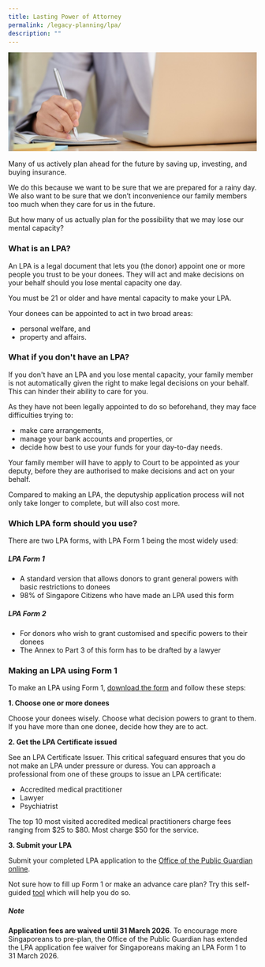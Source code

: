 ```yaml
---
title: Lasting Power of Attorney
permalink: /legacy-planning/lpa/
description: ""
---
```

![](/images/lasting-power-of-attorney.jfif)

Many of us actively plan ahead for the future by saving up, investing, and buying insurance.

We do this because we want to be sure that we are prepared for a rainy day. We also want to be sure that we don’t inconvenience our family members too much when they care for us in the future.

But how many of us actually plan for the possibility that we may lose our mental capacity?  

### What is an LPA?

An LPA is a legal document that lets you (the donor) appoint one or more people you trust to be your donees. They will act and make decisions on your behalf should you lose mental capacity one day.

You must be 21 or older and have mental capacity to make your LPA.

Your donees can be appointed to act in two broad areas:

*   personal welfare, and
*   property and affairs.

### What if you don't have an LPA?

If you don't have an LPA and you lose mental capacity, your family member is not automatically given the right to make legal decisions on your behalf. This can hinder their ability to care for you.

As they have not been legally appointed to do so beforehand, they may face difficulties trying to:

*   make care arrangements,
*   manage your bank accounts and properties, or
*   decide how best to use your funds for your day-to-day needs.

Your family member will have to apply to Court to be appointed as your deputy, before they are authorised to make decisions and act on your behalf.

Compared to making an LPA, the deputyship application process will not only take longer to complete, but will also cost more.

### Which LPA form should you use?

There are two LPA forms, with LPA Form 1 being the most widely used:

##### LPA Form 1 
 
*   A standard version that allows donors to grant general powers with basic restrictions to donees
*   98% of Singapore Citizens who have made an LPA used this form

##### LPA Form 2 

*   For donors who wish to grant customised and specific powers to their donees
*   The Annex to Part 3 of this form has to be drafted by a lawyer

### Making an LPA using Form 1


To make an LPA using Form 1, [download the form](https://www.msf.gov.sg/opg/AnalyticsReports/LPA_Form_1_2020.pdf) and follow these steps:

**1\. Choose one or more donees**

Choose your donees wisely. Choose what decision powers to grant to them. If you have more than one donee, decide how they are to act.

**2\. Get the LPA Certificate issued**

See an LPA Certificate Issuer. This critical safeguard ensures that you do not make an LPA under pressure or duress. You can approach a professional from one of these groups to issue an LPA certificate:

*   Accredited medical practitioner
*   Lawyer
*   Psychiatrist

The top 10 most visited accredited medical practitioners charge fees ranging from $25 to $80. Most charge $50 for the service.

**3\. Submit your LPA**

Submit your completed LPA application to the [Office of the Public Guardian online](https://www.msf.gov.sg/opg).

Not sure how to fill up Form 1 or make an advance care plan? Try this self-guided [tool](https://www.mylegacy.gov.sg/lpa-acp-tool/) which will help you do so.

##### Note

**Application fees are waived until 31 March 2026**. To encourage more Singaporeans to pre-plan, the Office of the Public Guardian has extended the LPA application fee waiver for Singaporeans making an LPA Form 1 to 31 March 2026.